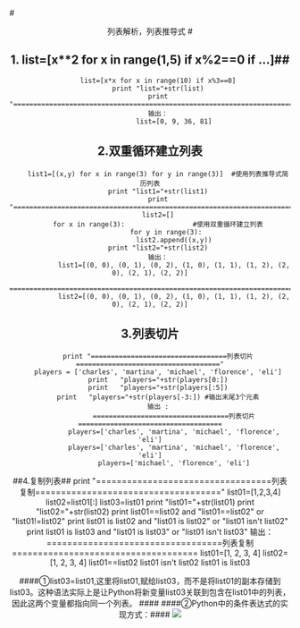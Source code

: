 #<center/> 列表解析，列表推导式 #
## 1.  list=[x**2 for x in range(1,5) if x%2==0 if ...]##
		list=[x*x for x in range(10) if x%3==0]
		print "list="+str(list)
		print "=============================================================================="
		输出：
				list=[0, 9, 36, 81]
## 2.双重循环建立列表 ##
		list1=[(x,y) for x in range(3) for y in range(3)]  #使用列表推导式简历列表
		print "list1="+str(list1)
		print "=============================================================================="
		list2=[]
		for x in range(3):                 #使用双重循环建立列表
			for y in range(3):
				list2.append((x,y))
		print "list2="+str(list2)
		输出：
				list1=[(0, 0), (0, 1), (0, 2), (1, 0), (1, 1), (1, 2), (2, 0), (2, 1), (2, 2)]
				==============================================================================
				list2=[(0, 0), (0, 1), (0, 2), (1, 0), (1, 1), (1, 2), (2, 0), (2, 1), (2, 2)]
## 3.列表切片 ##
		print "==================================列表切片===================================="
		players = ['charles', 'martina', 'michael', 'florence', 'eli']
		print   "players="+str(players[0:])
		print   "players="+str(players[:5])
		print   "players="+str(players[-3:]) #输出末尾3个元素
		输出 :
				==================================列表切片====================================
				players=['charles', 'martina', 'michael', 'florence', 'eli']
				players=['charles', 'martina', 'michael', 'florence', 'eli']
				players=['michael', 'florence', 'eli']
##4.复制列表##
		print "==================================列表复制===================================="
		list01=[1,2,3,4]
		list02=list01[:]
		list03=list01
		print "list01="+str(list01)
		print "list02="+str(list02)
		print list01==list02 and "list01==list02" or "list01!=list02"
		print list01 is list02 and "list01 is list02" or "list01 isn't list02"
		print list01 is list03 and "list01 is list03" or "list01 isn't list03"
		输出：
				==================================列表复制====================================
				list01=[1, 2, 3, 4]
				list02=[1, 2, 3, 4]
				list01==list02
				list01 isn't list02
				list01 is list03

####①list03=list01,这里将list01,赋给list03，而不是将list01的副本存储到list03。这种语法实际上是让Python将新变量list03关联到包含在list01中的列表，因此这两个变量都指向同一个列表。 ####
####②Python中的条件表达式的实现方式：####
![](https://i.imgur.com/UEh8woK.jpg)
